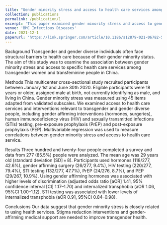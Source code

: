 ```yaml
---
title: "Gender minority stress and access to health care services among transgender women and transfeminine people: results from a cross-sectional study in China"
collection: publications
permalink: /publication/1
excerpt: 'This paper examined gender minority stress and access to gender-affirming health services among transgender women and tranfeminine individuals in China.'
venue: 'BMC Infectious Diseases'
date: 2021-12-1
paperurl: 'https://link.springer.com/article/10.1186/s12879-021-06782-5'
---
```


Background
Transgender and gender diverse individuals often face structural barriers to health care because of their gender minority status. The aim of this study was to examine the association between gender minority stress and access to specific health care services among transgender women and transfeminine people in China.

Methods
This multicenter cross-sectional study recruited participants between January 1st and June 30th 2020. Eligible participants were 18 years or older, assigned male at birth, not currently identifying as male, and living in China. Gender minority stress was measured using 45 items adapted from validated subscales. We examined access to health care services and interventions relevant to transgender and gender diverse people, including gender affirming interventions (hormones, surgeries), human immunodeficiency virus (HIV) and sexually transmitted infections (STIs) testing, pre-exposure prophylaxis (PrEP) and post-exposure prophylaxis (PEP). Multivariable regression was used to measure correlations between gender minority stress and access to health care service.

Results
Three hundred and twenty-four people completed a survey and data from 277 (85.5%) people were analyzed. The mean age was 29 years old (standard deviation [SD] = 8). Participants used hormones (118/277, 42.6%), gender affirming surgery (26/277, 9.4%), HIV testing (220/277, 79.4%), STI testing (132/277, 47.7%), PrEP (24/276, 8.7%), and PEP (29/267, 10.9%). Using gender affirming hormones was associated with higher levels of discrimination (adjusted odds ratio [aOR] 1.41, 95% confidence interval [CI] 1.17–1.70) and internalized transphobia (aOR 1.06, 95%CI 1.00–1.12). STI testing was associated with lower levels of internalized transphobia (aOR 0.91, 95%CI 0.84–0.98).

Conclusions
Our data suggest that gender minority stress is closely related to using health services. Stigma reduction interventions and gender-affirming medical support are needed to improve transgender health.